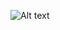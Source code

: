 ![Alt text](https://docs.google.com/presentation/d/1qTCCydBTFgFO3RSR0rbfG0H_wEJwMbyNeRGIyAs2Ymk/edit#slide=id.p)
